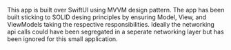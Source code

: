 This app is built over SwiftUI using MVVM design pattern. 
The app has been built sticking to SOLID desing principles by ensuring Model, View, and ViewModels taking the respective responsibilities. 
Ideally the networking api calls could have been segregated in a seperate networking layer but has been ignored for this small application.
